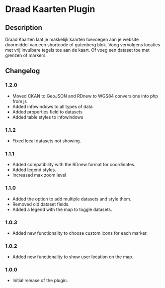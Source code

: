 # Draad Kaarten Plugin

## Description

Draad Kaarten laat je makkelijk kaarten toevoegen aan je website doormiddel van een shortcode of gutenberg blok.
Voeg vervolgens locaties met vrij invulbare tegels toe aan de kaart.
Of voeg een dataset toe met grenzen of markers.

## Changelog

### 1.2.0

-   Moved CKAN to GeoJSON and RDnew to WGS84 conversions into php from js
-   Added infowindows to all types of data
-   Added properties field to datasets
-   Added table styles to infowindows

### 1.1.2

-   Fixed local datasets not showing.

### 1.1.1

-   Added compatibility with the RDnew format for coordinates.
-   Added legend styles.
-   Increased max zoom level

### 1.1.0

-   Added the option to add multiple datasets and style them.
-   Removed old dataset fields.
-   Added a legend with the map to toggle datasets.

### 1.0.3

-   Added new functionality to choose custom icons for each marker.

### 1.0.2

-   Added new functionality to show user location on the map.

### 1.0.0

-   Initial release of the plugin.
